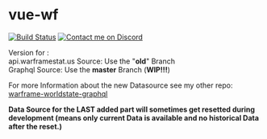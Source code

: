 # vue-wf

[![Build Status](https://travis-ci.com/Bitti09/vue-wf.svg?branch=master)](https://travis-ci.com/Bitti09/vue-wf) [![Contact me on Discord](https://img.shields.io/badge/Discord-Bitti%238207-7289DA.svg)](https://discordapp.com/users/187288182885187584 "Contact me on Discord")

Version for :  
api.warframestat.us Source: Use the "**old**" Branch  
Graphql Source: Use the **master** Branch (**WIP!!!**)

For more Information about the new Datasource see my other repo: [warframe-worldstate-graphql](https://github.com/Bitti09/warframe-worldstate-graphql)

**Data Source for the LAST added part will sometimes get resetted during development (means only current Data is available and no historical Data after the reset.)**
